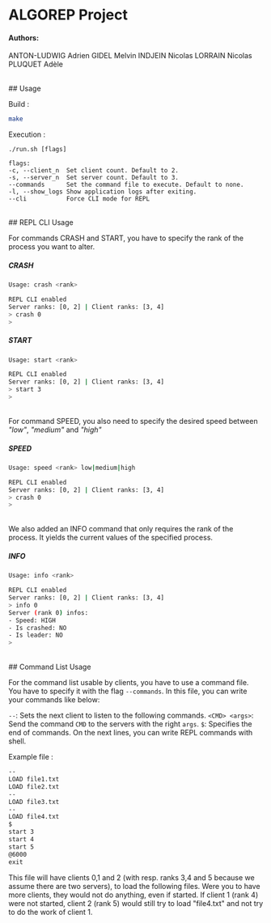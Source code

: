 # ALGOREP Project

#### Authors:
ANTON-LUDWIG Adrien
GIDEL Melvin
INDJEIN Nicolas
LORRAIN Nicolas
PLUQUET Adèle

<br/>
## Usage

Build : 
```sh
make
```

Execution :

```
./run.sh [flags]

flags:
-c, --client_n  Set client count. Default to 2.
-s, --server_n  Set server count. Default to 3.
--commands      Set the command file to execute. Default to none.
-l, --show_logs Show application logs after exiting.
--cli           Force CLI mode for REPL
```

<br/>
## REPL CLI Usage

For commands CRASH and START, you have to specify the rank of the process you want to alter.

##### CRASH 
```sh
Usage: crash <rank>
```
```sh
REPL CLI enabled
Server ranks: [0, 2] | Client ranks: [3, 4]
> crash 0
>
```
##### START
```sh
Usage: start <rank>
```
```sh
REPL CLI enabled
Server ranks: [0, 2] | Client ranks: [3, 4]
> start 3
>
```
\
For command SPEED, you also need to specify the desired speed between *"low"*, *"medium"* and *"high"*
##### SPEED 
```sh
Usage: speed <rank> low|medium|high
```
```sh
REPL CLI enabled
Server ranks: [0, 2] | Client ranks: [3, 4]
> crash 0
>
```
\
We also added an INFO command that only requires the rank of the process. It yields the current values of the specified process.
##### INFO
```sh
Usage: info <rank>
```
```sh
REPL CLI enabled
Server ranks: [0, 2] | Client ranks: [3, 4]
> info 0
Server (rank 0) infos:
- Speed: HIGH
- Is crashed: NO
- Is leader: NO
> 
```
<br/>
## Command List Usage

For the command list usable by clients, you have to use a command file. You have to specify it with the flag ```--commands```.
In this file, you can write your commands like below:

```--```: Sets the next client to listen to the following commands.
```<CMD> <args>```: Send the command ```CMD``` to the servers with the right ```args```.
```$```: Specifies the end of commands. On the next lines, you can write REPL commands with shell.

Example file :
```txt
--
LOAD file1.txt
LOAD file2.txt
--
LOAD file3.txt
--
LOAD file4.txt
$
start 3
start 4
start 5
@6000
exit
```

This file will have clients 0,1 and 2 (with resp. ranks 3,4 and 5 because we assume there are two servers), to load the following files. Were you to have more clients, they would not do anything, even if started.
If client 1 (rank 4) were not started, client 2 (rank 5) would still try to load "file4.txt" and not try to do the work of client 1.